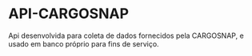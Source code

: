 # API-CARGOSNAP
Api desenvolvida para coleta de dados fornecidos pela CARGOSNAP, e usado em banco próprio para fins de serviço.
